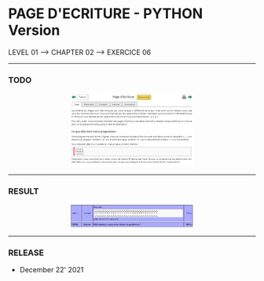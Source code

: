 # PAGE D'ECRITURE - PYTHON Version
LEVEL 01 --> CHAPTER 02 --> EXERCICE 06

---
### **TODO**

<div align="center">
    <img
        src="https://github.com/Ayckinn/PYTHON/blob/main/FRANCE-IOI/LEVEL_01/Chapter_02/06_page_ecriture/todo.png"
        alt="DEMO"
        style="width:50%">
</div>

---
### **RESULT**

<div align="center">
    <img
        src="https://github.com/Ayckinn/PYTHON/blob/main/FRANCE-IOI/LEVEL_01/Chapter_02/06_page_ecriture/result.png"
        alt="DEMO"
        style="width:50%">
</div>

---
### **RELEASE**

- December 22' 2021